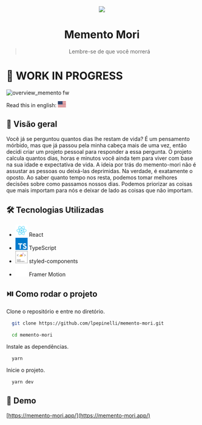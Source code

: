 <div align="center">

  <img src="https://github.com/lpepinelli/memento-mori/assets/43144939/419e5a13-0e82-47b3-bab3-64fd942813b9"/>

# Memento Mori
> Lembre-se de que você morrerá

</div>

# 🚧 WORK IN PROGRESS

![overview_memento fw](https://user-images.githubusercontent.com/43144939/231875853-62456741-a52d-4f00-9fac-2167a7f5106a.png)

Read this in english: <a href="README.md"><img height="16" src="https://raw.githubusercontent.com/lipis/flag-icons/95cbeb22405dad5b86ee76df892c3666e81882d8/flags/4x3/us.svg" alt="US"/></a>

## 🎯 Visão geral
Você já se perguntou quantos dias lhe restam de vida? É um pensamento mórbido, mas que já passou pela minha cabeça mais de uma vez, então decidi criar um projeto pessoal para responder a essa pergunta. O projeto calcula quantos dias, horas e minutos você ainda tem para viver com base na sua idade e expectativa de vida. A ideia por trás do memento-mori não é assustar as pessoas ou deixá-las deprimidas. Na verdade, é exatamente o oposto. Ao saber quanto tempo nos resta, podemos tomar melhores decisões sobre como passamos nossos dias. Podemos priorizar as coisas que mais importam para nós e deixar de lado as coisas que não importam.

## 🛠️ Tecnologias Utilizadas
- <code><img height="32" src="https://raw.githubusercontent.com/github/explore/80688e429a7d4ef2fca1e82350fe8e3517d3494d/topics/react/react.png"/></code> React
- <code><img height="32" src="https://raw.githubusercontent.com/github/explore/80688e429a7d4ef2fca1e82350fe8e3517d3494d/topics/typescript/typescript.png"/></code> TypeScript
- <code><img height="32" src="https://raw.githubusercontent.com/github/explore/80688e429a7d4ef2fca1e82350fe8e3517d3494d/topics/styled-components/styled-components.png"/></code> styled-components
- <code><img height="32" src="https://raw.githubusercontent.com/github/explore/59cede78452a07c6dd0c522d92c1073f7b5f8dea/topics/framer-motion/framer-motion.png"/></code> Framer Motion

## ⏯️ Como rodar o projeto

Clone o repositório e entre no diretório.

```bash
  git clone https://github.com/lpepinelli/memento-mori.git
```
```bash
  cd memento-mori
```
Instale as dependências.
```bash
  yarn
```
Inicie o projeto.
```bash
  yarn dev
```

## 🚀 Demo

[https://memento-mori.app/](https://memento-mori.app/)


